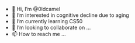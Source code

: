 - 👋 Hi, I’m @0ldcamel
- 👀 I’m interested in cognitive decline due to aging
- 🌱 I’m currently learning CS50
- 💞️ I’m looking to collaborate on ...
- 📫 How to reach me ...

<!---
0ldcamel/0ldcamel is a ✨ special ✨ repository because its `README.md` (this file) appears on your GitHub profile.
You can click the Preview link to take a look at your changes.
--->
